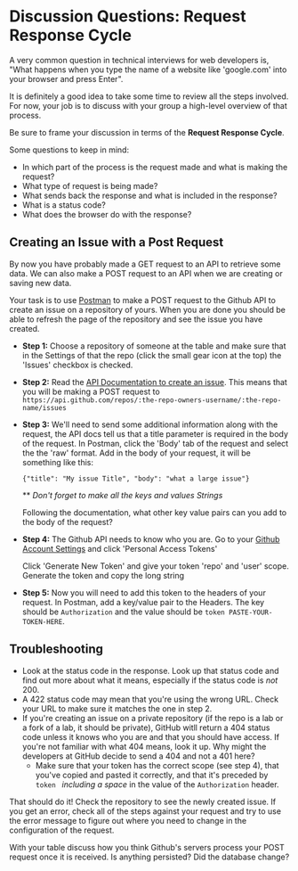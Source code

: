 # Discussion Questions: Request Response Cycle

A very common question in technical interviews for web developers is, "What
happens when you type the name of a website like 'google.com' into your browser
and press Enter".

It is definitely a good idea to take some time to review all the steps involved.
For now, your job is to discuss with your group a high-level overview of that
process.

Be sure to frame your discussion in terms of the **Request Response Cycle**.

Some questions to keep in mind:

- In which part of the process is the request made and what is making the
  request?
- What type of request is being made?
- What sends back the response and what is included in the response?
- What is a status code?
- What does the browser do with the response?

## Creating an Issue with a Post Request

By now you have probably made a GET request to an API to retrieve some data.  We
can also make a POST request to an API when we are creating or saving new data.

Your task is to use [Postman](https://www.getpostman.com/) to make a POST
request to the Github API to create an issue on a repository of yours. When you
are done you should be able to refresh the page of the repository and see the
issue you have created.

- **Step 1:** Choose a repository of someone at the table and make sure that in
  the Settings of that the repo (click the small gear icon at the top) the
  'Issues' checkbox is checked.

- **Step 2:** Read the [API Documentation to create an issue][].  This means
  that you will be making a POST request to
  `https://api.github.com/repos/:the-repo-owners-username/:the-repo-name/issues`

[API Documentation to create an issue]: https://developer.github.com/v3/issues/#create-an-issue

- **Step 3:** We'll need to send some additional information along with the
  request, the API docs tell us that a title parameter is required in the body
  of the request.  In Postman, click the 'Body' tab of the request and select
  the the 'raw' format.  Add in the body of your request, it will be something
  like this:

  `{"title": "My issue Title", "body": "what a large issue"}`

  \*\* *Don't forget to make all the keys and values Strings*
  
  Following the documentation, what other key value pairs can you add to the
  body of the request?

- **Step 4:** The Github API needs to know who you are. Go to your [Github
  Account Settings](https://github.com/settings/developers) and click 'Personal
  Access Tokens'

  Click 'Generate New Token' and give your token 'repo' and 'user' scope.
  Generate the token and copy the long string

- **Step 5:** Now you will need to add this token to the headers of your
  request.  In Postman, add a key/value pair to the Headers. The key should be
  `Authorization` and the value should be `token PASTE-YOUR-TOKEN-HERE`.

## Troubleshooting

- Look at the status code in the response. Look up that status code and find out
  more about what it means, especially if the status code is _not_ 200.
- A 422 status code may mean that you're using the wrong URL. Check your URL to
  make sure it matches the one in step 2.
- If you're creating an issue on a private repository (if the repo is a lab or a
  fork of a lab, it should be private), GitHub witll return a 404 status code
  unless it knows who you are and that you should have access. If you're not
  familiar with what 404 means, look it up. Why might the developers at GitHub
  decide to send a 404 and not a 401 here?
  - Make sure that your token has the correct scope (see step 4), that you've
    copied and pasted it correctly, and that it's preceded by `token `
    _including a space_ in the value of the `Authorization` header.

That should do it! Check the repository to see the newly created issue. If you
get an error, check all of the steps against your request and try to use the
error message to figure out where you need to change in the configuration of the
request.

With your table discuss how you think Github's servers process your POST request
once it is received.  Is anything persisted? Did the database change?
